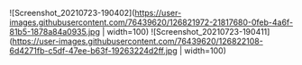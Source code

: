 ![Screenshot_20210723-190402](https://user-images.githubusercontent.com/76439620/126821972-21817680-0feb-4a6f-81b5-1878a84a0935.jpg | width=100)
![Screenshot_20210723-190411](https://user-images.githubusercontent.com/76439620/126822108-6d4271fb-c5df-47ee-b63f-19263224d2ff.jpg | width=100)
